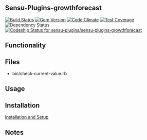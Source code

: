 ## Sensu-Plugins-growthforecast

[![Build Status](https://travis-ci.org/sensu-plugins/sensu-plugins-growthforecast.svg?branch=master)](https://travis-ci.org/sensu-plugins/sensu-plugins-growthforecast)
[![Gem Version](https://badge.fury.io/rb/sensu-plugins-growthforecast.svg)](http://badge.fury.io/rb/sensu-plugins-growthforecast)
[![Code Climate](https://codeclimate.com/github/sensu-plugins/sensu-plugins-growthforecast/badges/gpa.svg)](https://codeclimate.com/github/sensu-plugins/sensu-plugins-growthforecast)
[![Test Coverage](https://codeclimate.com/github/sensu-plugins/sensu-plugins-growthforecast/badges/coverage.svg)](https://codeclimate.com/github/sensu-plugins/sensu-plugins-growthforecast)
[![Dependency Status](https://gemnasium.com/sensu-plugins/sensu-plugins-growthforecast.svg)](https://gemnasium.com/sensu-plugins/sensu-plugins-growthforecast)
[![Codeship Status for sensu-plugins/sensu-plugins-growthforecast](https://codeship.com/projects/e95f4bd0-ea2a-0132-48d4-4602e60b2e9f/status?branch=master)](https://codeship.com/projects/83050)

## Functionality

## Files
 * bin/check-current-value.rb

## Usage

## Installation

[Installation and Setup](https://github.com/sensu-plugins/documentation/blob/master/user_docs/installation_instructions.md)

## Notes
